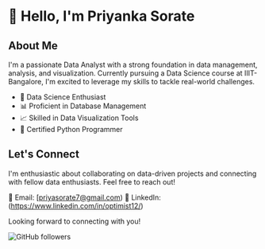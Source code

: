 # 👋 Hello, I'm Priyanka Sorate

## About Me

I'm a passionate Data Analyst with a strong foundation in data management, analysis, and visualization. Currently pursuing a Data Science course at IIIT-Bangalore, I'm excited to leverage my skills to tackle real-world challenges.

- 🌱 Data Science Enthusiast
- 📊 Proficient in Database Management
- 📈 Skilled in Data Visualization Tools
- 🐍 Certified Python Programmer


## Let's Connect

I'm enthusiastic about collaborating on data-driven projects and connecting with fellow data enthusiasts. Feel free to reach out!

📧 Email: [priyasorate7@gmail.com)
🔗 LinkedIn: (https://www.linkedin.com/in/optimist12/)


Looking forward to connecting with you!

<!--
Badge images can be generated at https://shields.io/
-->

![GitHub followers](https://img.shields.io/github/followers/yourusername?style=social)



<!---
ameoptimist/ameoptimist is a ✨ special ✨ repository because its `README.md` (this file) appears on your GitHub profile.
You can click the Preview link to take a look at your changes.
--->
